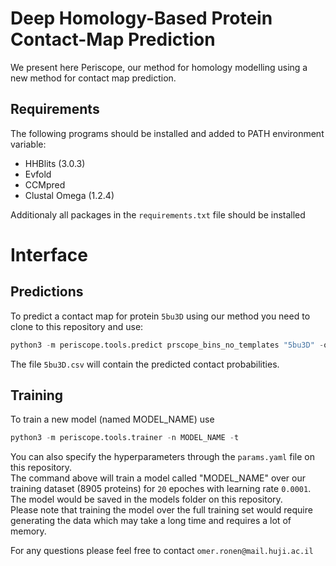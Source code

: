 # Deep Homology-Based Protein Contact-Map Prediction

We present here Periscope, our method for homology modelling using a new method for contact map prediction.

## Requirements
The following programs should be installed and added to PATH environment variable:
- HHBlits (3.0.3)
- Evfold
- CCMpred  
- Clustal Omega (1.2.4)

Additionaly all packages in the `requirements.txt` file should be installed

# Interface

## Predictions
To predict a contact map for protein `5bu3D` using our method you need to clone to this repository and use:
```python
python3 -m periscope.tools.predict prscope_bins_no_templates "5bu3D" -o  "5bu3D.csv"
```
The file `5bu3D.csv` will contain the predicted contact probabilities.

## Training
To train a new model (named MODEL_NAME) use
```python
python3 -m periscope.tools.trainer -n MODEL_NAME -t 
```
You can also specify the hyperparameters through the `params.yaml` file on this repository.  
The command above will train a model called "MODEL_NAME" over our training dataset (8905 proteins) for `20` epoches with learning rate `0.0001`. The model would be saved in the models folder on this repository.  
Please note that training the model over the full training set would require generating the data which may take a long time and requires a lot of memory.  

For any questions please feel free to contact `omer.ronen@mail.huji.ac.il`
